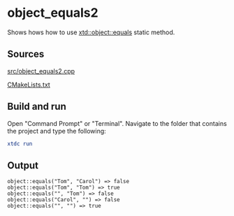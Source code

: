 # object_equals2

Shows hows how to use [xtd::object::equals](https://gammasoft71.github.io/xtd/reference_guides/latest/classxtd_1_1object.html#a75cb9ed56172fb088ca6697d5d836b13) static method.

## Sources

[src/object_equals2.cpp](src/object_equals2.cpp)

[CMakeLists.txt](CMakeLists.txt)

## Build and run

Open "Command Prompt" or "Terminal". Navigate to the folder that contains the project and type the following:

```cmake
xtdc run
```

## Output

```
object::equals("Tom", "Carol") => false
object::equals("Tom", "Tom") => true
object::equals("", "Tom") => false
object::equals("Carol", "") => false
object::equals("", "") => true
```
